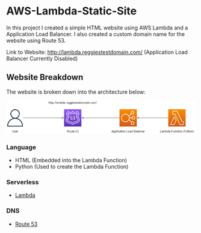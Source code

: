 # AWS-Lambda-Static-Site
In this project I created a simple HTML website using AWS Lambda and a Application Load Balancer. I also created a custom domain name for the website using Route 53.

Link to Website: http://lambda.reggiestestdomain.com/ (Application Load Balancer Currently Disabled)

## Website Breakdown

The website is broken down into the architecture below:

![lambda](https://github.com/rjones18/Images/blob/main/lambda.drawio.png)

### Language 

- HTML (Embedded into the Lambda Function) 
- Python (Used to create the Lambda Function)


### Serverless

- [Lambda](https://aws.amazon.com/lambda/)



### DNS

- [Route 53](https://aws.amazon.com/route53/)


